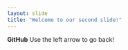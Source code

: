 ```yaml
---
layout: slide
title: "Welcome to our second slide!"
---
```

**GitHub**
Use the left arrow to go back!
